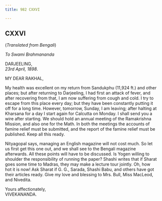 ```yaml
---
title: 982 CXXVI

---
```

  

  


## CXXVI

(*Translated from Bengali*)

*To Swami Brahmananda*

DARJEELING,  
*23rd April, 1898*.

MY DEAR RAKHAL,

My health was excellent on my return from Sandukphu (11,924 ft.) and
other places; but after returning to Darjeeling, I had first an attack
of fever, and after recovering from that, I am now suffering from cough
and cold. I try to escape from this place every day; but they have been
constantly putting it off for a long time. However, tomorrow, Sunday, I
am leaving; after halting at Kharsana for a day I start again for
Calcutta on Monday. I shall send you a wire after starting. We should
hold an annual meeting of the Ramakrishna Mission, and also one for the
Math. In both the meetings the accounts of famine relief must be
submitted, and the report of the famine relief must be published. Keep
all this ready.

Nityagopal says, managing an English magazine will not cost much. So let
us first get this one out, and we shall see to the Bengali magazine
afterwards. All these points will have to be discussed. Is Yogen willing
to shoulder the responsibility of running the paper? Shashi writes that
if Sharat goes some time to Madras, they may make a lecture tour
jointly. Oh, how hot it is now! Ask Sharat if G. G., Sarada, Shashi
Babu, and others have got their articles ready. Give my love and
blessing to Mrs. Bull, Miss MacLeod, and Nivedita.

Yours affectionately,  
VIVEKANANDA.